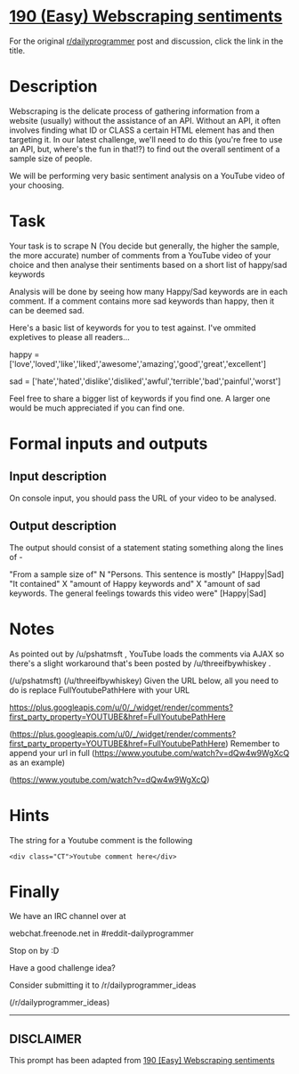 # [190 (Easy) Webscraping sentiments](https://www.reddit.com/r/dailyprogrammer/comments/2nauiv/20141124_challenge_190_easy_webscraping_sentiments/)

For the original [r/dailyprogrammer](https://www.reddit.com/r/dailyprogrammer/) post and discussion, click the link in the title.

# Description
Webscraping is the delicate process of gathering information from a website (usually) without the assistance of an API. Without an API, it often involves finding what ID or CLASS a certain HTML element has and then targeting it. In our latest challenge, we'll need to do this (you're free to use an API, but, where's the fun in that!?) to find out the overall sentiment of a sample size of people.

We will be performing very basic sentiment analysis on a YouTube video of your choosing.

# Task
Your task is to scrape N (You decide but generally, the higher the sample, the more accurate) number of comments from a YouTube video of your choice and then analyse their sentiments based on a short list of happy/sad keywords

Analysis will be done by seeing how many Happy/Sad keywords are in each comment. If a comment contains more sad keywords than happy, then it can be deemed sad. 

Here's a basic list of keywords for you to test against. I've ommited expletives to please all readers...

happy = ['love','loved','like','liked','awesome','amazing','good','great','excellent']

sad = ['hate','hated','dislike','disliked','awful','terrible','bad','painful','worst'] 

Feel free to share a bigger list of keywords if you find one. A larger one would be much appreciated if you can find one.

# Formal inputs and outputs
## Input description
On console input, you should pass the URL of your video to be analysed.

## Output description
The output should consist of a statement stating something along the lines of - 

"From a sample size of" N "Persons. This sentence is mostly" [Happy|Sad] "It contained" X "amount of Happy keywords and" X "amount of sad keywords. The general feelings towards this video were" [Happy|Sad]

# Notes
As pointed out by /u/pshatmsft , YouTube loads the comments via AJAX so there's a slight workaround that's been posted by /u/threeifbywhiskey .

(/u/pshatmsft)
(/u/threeifbywhiskey)
Given the URL below, all you need to do is replace FullYoutubePathHere with your URL

https://plus.googleapis.com/u/0/_/widget/render/comments?first_party_property=YOUTUBE&href=FullYoutubePathHere

(https://plus.googleapis.com/u/0/_/widget/render/comments?first_party_property=YOUTUBE&href=FullYoutubePathHere)
Remember to append your url in full (https://www.youtube.com/watch?v=dQw4w9WgXcQ  as an example)

(https://www.youtube.com/watch?v=dQw4w9WgXcQ)
# Hints
The string for a Youtube comment is the following


```
<div class="CT">Youtube comment here</div>
```
# Finally
We have an IRC channel over at

webchat.freenode.net in #reddit-dailyprogrammer

Stop on by :D

Have a good challenge idea?

Consider submitting it to /r/dailyprogrammer_ideas

(/r/dailyprogrammer_ideas)

----
## **DISCLAIMER**
This prompt has been adapted from [190 [Easy] Webscraping sentiments](https://www.reddit.com/r/dailyprogrammer/comments/2nauiv/20141124_challenge_190_easy_webscraping_sentiments/
)
